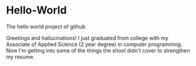 # Hello-World
The hello world project of github

Greetings and hallucinations!
I just graduated from college with my Associate of Applied Science (2 year degree) in computer programming.
Now I'm getting into some of the things the shool didn't cover to strengthen my resume.
